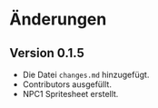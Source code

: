# Änderungen

## Version 0.1.5

- Die Datei `changes.md` hinzugefügt.
- Contributors ausgefüllt.
- NPC1 Spritesheet erstellt.
